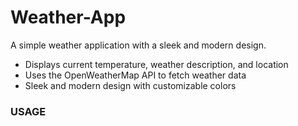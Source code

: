 # Weather-App
A simple weather application with a sleek and modern design.
* Displays current temperature, weather description, and location
* Uses the OpenWeatherMap API to fetch weather data
* Sleek and modern design with customizable colors
### USAGE
